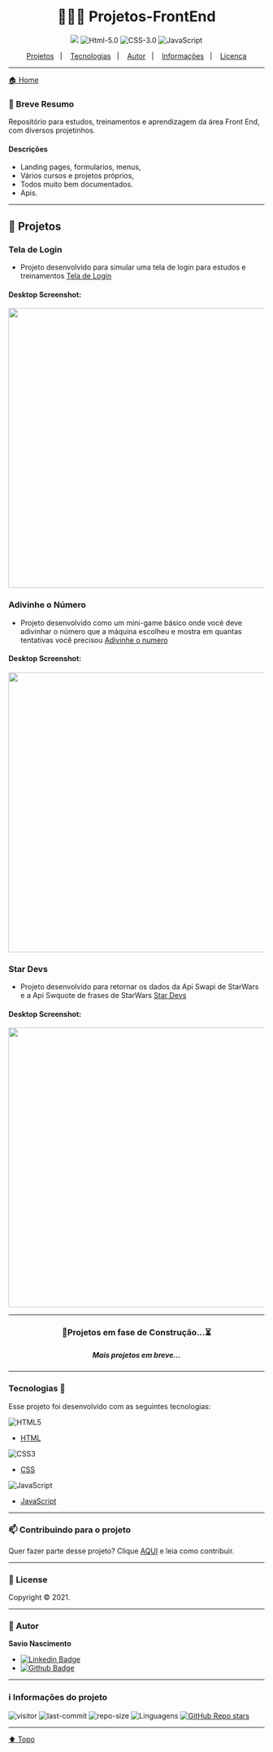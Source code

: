 <h1 align="center"> 👨🏽‍💻 Projetos-FrontEnd <a id="top"></a> </h1>

<div align="center">

![](https://img.shields.io/badge/license-MIT-lightseagreen)
![Html-5.0](https://img.shields.io/badge/Html-5.0-F16529?logo=html5&style=flat)
![CSS-3.0](https://img.shields.io/badge/Css-3.0-2965f1?logo=CSS3&style=flat)
![JavaScript](https://img.shields.io/badge/Java-Script-yellow?logo=javascript&style=flat)

</div>

<p align="center">
    <a href="#projetos">Projetos</a>&nbsp;&nbsp;&nbsp;|&nbsp;&nbsp;&nbsp;
    <a href="#tecnologias">Tecnologias</a>&nbsp;&nbsp;&nbsp;|&nbsp;&nbsp;&nbsp;
    <a href="#autor">Autor</a>&nbsp;&nbsp;&nbsp;|&nbsp;&nbsp;&nbsp;
    <a href="#info">Informações</a>&nbsp;&nbsp;&nbsp;|&nbsp;&nbsp;&nbsp;
    <a href="#license">Licença</a>
</p>

---

[🏠 Home](https://github.com/savionascimentodev/Projetos-FrontEnd)

### 🎯 Breve Resumo

Repositório para estudos, treinamentos e aprendizagem da área Front End, com diversos projetinhos.

#### Descrições

- Landing pages, formularios, menus,
- Vários cursos e projetos próprios,
- Todos muito bem documentados.
- Apis.

---

## 📍 Projetos <a id="projetos"></a>

### Tela de Login

- Projeto desenvolvido para simular uma tela de login para estudos e treinamentos [Tela de Login](https://github.com/savionascimentodev/Projetos-FrontEnd/tree/main/Login)

#### Desktop Screenshot:

<img src="https://github.com/savionascimentodev/Projetos-FrontEnd/blob/main/Login/img/Print-TeladeLogin.png" width="550">

<br>

### Adivinhe o Número

- Projeto desenvolvido como um mini-game básico onde você deve adivinhar o número que a máquina escolheu e mostra em quantas tentativas você precisou [Adivinhe o numero](https://github.com/savionascimentodev/Projetos-FrontEnd/tree/main/AdivinheNumero)

#### Desktop Screenshot:

<img src="https://github.com/savionascimentodev/Projetos-FrontEnd/blob/main/AdivinheNumero/img/Print-AdivinheNumero.png" width="550">

<br>

### Star Devs

- Projeto desenvolvido para retornar os dados da Api Swapi de StarWars e a Api Swquote de frases de StarWars [Star Devs](https://github.com/savionascimentodev/Projetos-FrontEnd/tree/main/StarDevs)

#### Desktop Screenshot:

<img src="https://github.com/savionascimentodev/Projetos-FrontEnd/blob/main/StarDevs/img/Print-StarDevs.png" width="550">

---

<div align="center">
  
### 🚧Projetos em fase de Construção...⏳
##### Mais projetos em breve...

</div>

---

### Tecnologias 🚀 <a id="tecnologias"></a>

Esse projeto foi desenvolvido com as seguintes tecnologias:

![HTML5](https://img.shields.io/badge/-HTML5-F06426?style=flat-square&logoColor=fff&logo=HTML5)

- [HTML](https://developer.mozilla.org/pt-BR/docs/Web/HTML)

![CSS3](https://img.shields.io/badge/-CSS3-5DAFEF?style=flat-square&logoColor=fff&logo=CSS3)

- [CSS](https://developer.mozilla.org/pt-BR/docs/Web/CSS)

![JavaScript](https://img.shields.io/badge/-JavaScript-FEAE32?style=flat-square&logoColor=fff&logo=javascript)

- [JavaScript](https://developer.mozilla.org/pt-BR/docs/Web/JavaScript)

---

### 📫 Contribuindo para o projeto

Quer fazer parte desse projeto? Clique [AQUI](https://github.com/savionascimentodev/Projetos-FrontEnd/blob/main/Contribuing.md) e leia como contribuir.

---

### 📝 License <a id="license"></a>

Copyright © 2021.<br/>

---

### 👤 Autor <a id="autor"></a>

**Savio Nascimento**

- [![Linkedin Badge](https://img.shields.io/badge/-SavioNascimento-blue?style=flat-square&logo=Linkedin&logoColor=white&link=https://www.linkedin.com/savio-nascimento)](https://www.linkedin.com/in/savio-nascimento/)
- [![Github Badge](https://img.shields.io/badge/savionascimentodev-24292e?style=flat&logo=Github&logoColor=white&link=https://github.com/savionascimentodev)](https://github.com/savionascimentodev)

---

### ℹ️ Informações do projeto <a id="info"></a>

![visitor](https://visitor-badge.glitch.me/badge?page_id=savionascimentodev.Projetos-FrontEnd)
![last-commit](https://img.shields.io/github/last-commit/savionascimentodev/Projetos-FrontEnd?&color=lightseagreen)
![repo-size](https://img.shields.io/github/repo-size/savionascimentodev/Projetos-FrontEnd?&color=lightseagreen)
<img src="https://img.shields.io/github/languages/count/savionascimentodev/Projetos-FrontEnd?color=lightseagreen&style=flat" alt="Linguagens">
[![GitHub Repo stars](https://img.shields.io/github/stars/savionascimentodev/Projetos-FrontEnd?style=social)](https://github.com/savionascimentodev/MaratonaDiscover/stargazers)

---

<!-- Readme Projetos -->

<!-- # Tela de Login

[🏠 Home](https://github.com/savionascimentodev/Projetos-FrontEnd)

### 🎯 Breve Resumo

Projeto desenvolvido como um mini-game básico onde você deve adivinhar o número que a máquina escolheu e mostra em quantas tentativas você precisou, da uma olhadinha aqui: [Pojeto](https://vercel.com/savionascimentodev/projetos-frontend-adivinhenumero)

#### Funcionalidades

* Tela simples.
* Inputs para digitar o número.
* Número aleatório escolhido pela máquina.
* Lógica para dizer se o número é maior ou menor que o escolhido.
* Lógica para dizer se o usúario acertou.
* Button para reiniciar (jogar de novo).
* Background squares.

---

## Layout 🚧

#### Desktop Application:

![AdivinheNumero](https://github.com/savionascimentodev/Projetos-FrontEnd/blob/main/AdivinheNumero/img/Adivinhe%20o%20N%C3%BAmero%20-%20gif.gif) -->

[⬆️ Topo](#top) <br>
